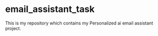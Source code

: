 # email_assistant_task
This is my repository which contains my Personalized ai email assistant project.
